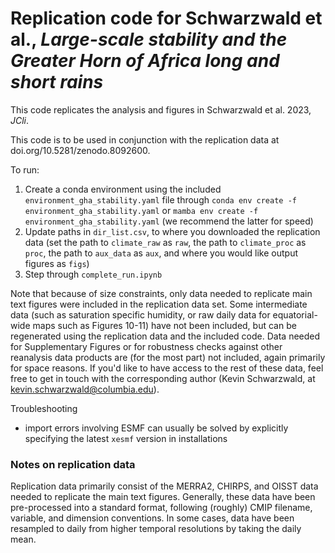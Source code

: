 # Replication code for Schwarzwald et al., _Large-scale stability and the Greater Horn of Africa long and short rains_

This code replicates the analysis and figures in Schwarzwald et al. 2023, _JCli_. 

This code is to be used in conjunction with the replication data at doi.org/10.5281/zenodo.8092600. 

To run: 
1. Create a conda environment using the included `environment_gha_stability.yaml` file through `conda env create -f environment_gha_stability.yaml` or `mamba env create -f environment_gha_stability.yaml` (we recommend the latter for speed)
2. Update paths in `dir_list.csv`, to where you downloaded the replication data (set the path to `climate_raw` as `raw`, the path to `climate_proc` as `proc`, the path to `aux_data` as `aux`, and where you would like output figures as `figs`)
3. Step through `complete_run.ipynb`

Note that because of size constraints, only data needed to replicate main text figures were included in the replication data set. Some intermediate data (such as saturation specific humidity, or raw daily data for equatorial-wide maps such as Figures 10-11) have not been included, but can be regenerated using the replication data and the included code. Data needed for Supplementary Figures or for robustness checks against other reanalysis data products are (for the most part) not included, again primarily for space reasons. If you'd like to have access to the rest of these data, feel free to get in touch with the corresponding author (Kevin Schwarzwald, at kevin.schwarzwald@columbia.edu). 

Troubleshooting
- import errors involving ESMF can usually be solved by explicitly specifying the latest `xesmf` version in installations


### Notes on replication data
Replication data primarily consist of the MERRA2, CHIRPS, and OISST data needed to replicate the main text figures. Generally, these data have been pre-processed into a standard format, following (roughly) CMIP filename, variable, and dimension conventions. In some cases, data have been resampled to daily from higher temporal resolutions by taking the daily mean.  
